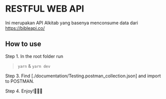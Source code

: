 # RESTFUL WEB API

Ini merupakan API Alkitab yang basenya menconsume data dari https://bibleapi.co/
## How to use
Step 1. In the root folder run 

> `yarn` & `yarn dev`

Step 3. Find [./documentation/Testing.postman_collection.json] and import to POSTMAN.

Step 4. Enjoy!🎉🎉🎉
